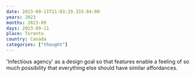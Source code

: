 ```yaml
---
date: 2023-09-11T11:03:29.333-04:00
years: 2023
months: 2023-09
days: 2023-09-11
place: Toronto
country: Canada
categories: ["thought"]
---
```

'Infectious agency' as a design goal so that features enable a feeling of so much possibility that everything else should have similar affordances.

